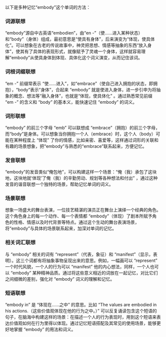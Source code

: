 以下是多种记忆“embody”这个单词的方法：

### 词源联想
“embody”源自中古英语“embodien”，由“en -”（使……进入某种状态）和“body”（身体）组成，最初意思是“使具有身体”，后来演变为“体现，使具体化”。可以想象在古老的传说故事中，神灵把思想、情感等抽象的东西“放入身体”，使其有了具体的表现形式，就像赋予了灵魂一个身体，这样就容易理解“embody”从使具身体到体现、具体化这个词义演变，从而记住该词。

### 词根词缀联想
“em -” 前缀常表示 “使……进入”，如“embrace”（使自己进入拥抱的状态，即拥抱），“body”表示“身体”，合起来 “embody” 就是使进入身体，进一步引申为将抽象的概念、想法等“融入身体”，也就是“体现，使具体化” 。通过熟悉常见前缀 “em -” 的含义和 “body” 的基本义，能快速记住 “embody” 的词义。

### 词形联想
“embody” 的前三个字母 “emb” 可以联想成 “embrace”（拥抱）的前三个字母，而“body”是身体。可以想象当你拥抱一个人（embrace）时，这个人（body）可能在某种程度上 “体现” 了你的情感，比如亲密、喜爱等，这样通过词形的关联和有趣的场景想象，把“embody”与熟悉的“embrace”联系起来，方便记忆。

### 发音联想
“embody”的发音类似“俺包地”，可以构建这样一个场景：“俺（我）承包了这块地，这块地就‘体现’了俺（我）的辛勤劳动、规划等各种想法和付出” ，通过这种发音的谐音联想一个独特的场景，帮助记忆单词的词义。

### 场景联想
想象一场盛大的舞台表演，一位技艺精湛的演员正在舞台上演绎一个经典的角色。这个角色身上的每一个动作、每一个表情都 “embody”（体现）了剧本所赋予角色的性格、情感以及时代背景等特点。通过这个生动的舞台表演场景，将“embody”与具体的场景联系起来，加深对单词的记忆。

### 相关词汇联想
与 “embody” 相关的词有 “represent”（代表，象征）和 “manifest”（显示，表明）。这三个词都有将抽象事物呈现出来的意思。例如，一幅画可以 “represent” 一个时代风貌，一个人的行为可以 “manifest” 他的内心想法，同样，一个人也可以 “embody” 某种精神品质。通过将这些意义相近的词放在一起记忆，对比它们之间细微的差别，强化对 “embody” 词义的理解和记忆。

### 短语联想
“embody in” 是 “体现在……之中” 的意思。比如 “The values are embodied in his actions.（这些价值观体现在他的行为之中。）” 可以反复诵读包含这个短语的句子，在脑海中构建这样的场景：在描述一个人的行为表现时，用到这个短语来表达价值观如何在行为里得以体现。通过记忆短语搭配及其常见的使用场景，能够更好地掌握 “embody” 的用法和词义。 